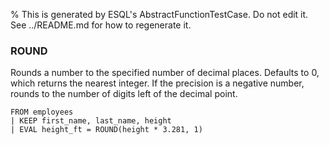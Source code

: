 % This is generated by ESQL's AbstractFunctionTestCase. Do not edit it. See ../README.md for how to regenerate it.

### ROUND
Rounds a number to the specified number of decimal places.
Defaults to 0, which returns the nearest integer. If the
precision is a negative number, rounds to the number of digits left
of the decimal point.

```esql
FROM employees
| KEEP first_name, last_name, height
| EVAL height_ft = ROUND(height * 3.281, 1)
```
